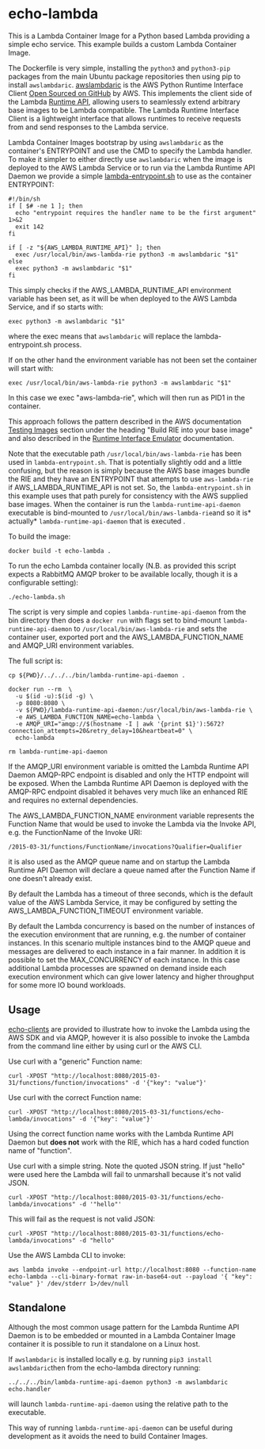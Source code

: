 # echo-lambda
This is a Lambda Container Image for a Python based Lambda providing a simple echo service. This example builds a custom Lambda Container Image.

The Dockerfile is very simple, installing the `python3` and `python3-pip` packages from the main Ubuntu package repositories then using pip to install `awslambdaric`. [awslambdaric](https://pypi.org/project/awslambdaric/) is the AWS Python Runtime Interface Client [Open Sourced on GitHub](https://github.com/aws/aws-lambda-python-runtime-interface-client) by AWS. This implements the client side of the Lambda [Runtime API](https://docs.aws.amazon.com/lambda/latest/dg/runtimes-api.html), allowing users to seamlessly extend arbitrary base images to be Lambda compatible. The Lambda Runtime Interface Client is a lightweight interface that allows runtimes to receive requests from and send responses to the Lambda service.

Lambda Container Images bootstrap by using `awslambdaric` as the container's ENTRYPOINT and use the CMD to specify the Lambda handler. To make it simpler to either directly use `awslambdaric` when the image is deployed to the AWS Lambda Service or to run via the Lambda Runtime API Daemon we provide a simple [lambda-entrypoint.sh](lambda-entrypoint.sh) to use as the container ENTRYPOINT:
```
#!/bin/sh
if [ $# -ne 1 ]; then
  echo "entrypoint requires the handler name to be the first argument" 1>&2
  exit 142
fi

if [ -z "${AWS_LAMBDA_RUNTIME_API}" ]; then
  exec /usr/local/bin/aws-lambda-rie python3 -m awslambdaric "$1"
else
  exec python3 -m awslambdaric "$1"
fi
```
This simply checks if the AWS_LAMBDA_RUNTIME_API environment variable has been set, as it will be when deployed to the AWS Lambda Service, and if so starts with:
```
exec python3 -m awslambdaric "$1"
```
where the exec means that `awslambdaric` will replace the lambda-entrypoint.sh process.

If on the other hand the environment variable has not been set the container will start with:
```
exec /usr/local/bin/aws-lambda-rie python3 -m awslambdaric "$1"
```
In this case we exec "aws-lambda-rie", which will then run as PID1 in the container.

This approach follows the pattern described in the AWS documentation [Testing Images](https://docs.aws.amazon.com/lambda/latest/dg/images-test.html) section under the heading "Build RIE into your base image" and also described in the [Runtime Interface Emulator](https://github.com/aws/aws-lambda-runtime-interface-emulator/#build-rie-into-your-base-image) documentation.

Note that the executable path `/usr/local/bin/aws-lambda-rie` has been used in `lambda-entrypoint.sh`. That is potentially slightly odd and a little confusing, but the reason is simply because the AWS base images bundle the RIE and they have an ENTRYPOINT that attempts to use `aws-lambda-rie` if AWS_LAMBDA_RUNTIME_API is not set. So, the `lambda-entrypoint.sh` in this example uses that path purely for consistency with the AWS supplied base images. When the container is run the `lambda-runtime-api-daemon` executable is bind-mounted to `/usr/local/bin/aws-lambda-rie`and so it is* actually* `lambda-runtime-api-daemon` that is executed .

To build the image:
```
docker build -t echo-lambda .
```
To run the echo Lambda container locally (N.B. as provided this script expects a RabbitMQ AMQP broker to be available locally, though it is a configurable setting):
```
./echo-lambda.sh
```
The script is very simple and copies `lambda-runtime-api-daemon` from the bin directory then does a `docker run` with flags set to bind-mount `lambda-runtime-api-daemon` to `/usr/local/bin/aws-lambda-rie` and sets the container user, exported port and the AWS_LAMBDA_FUNCTION_NAME and AMQP_URI environment variables.

The full script is:
```
cp ${PWD}/../../../bin/lambda-runtime-api-daemon .

docker run --rm  \
  -u $(id -u):$(id -g) \
  -p 8080:8080 \
  -v ${PWD}/lambda-runtime-api-daemon:/usr/local/bin/aws-lambda-rie \
  -e AWS_LAMBDA_FUNCTION_NAME=echo-lambda \
  -e AMQP_URI="amqp://$(hostname -I | awk '{print $1}'):5672?connection_attempts=20&retry_delay=10&heartbeat=0" \
  echo-lambda

rm lambda-runtime-api-daemon
```
If the AMQP_URI environment variable is omitted the Lambda Runtime API Daemon AMQP-RPC endpoint is disabled and only the HTTP endpoint will be exposed. When the Lambda Runtime API Daemon is deployed with the AMQP-RPC endpoint disabled it behaves very much like an enhanced RIE and requires no external dependencies.

The AWS_LAMBDA_FUNCTION_NAME environment variable represents the Function Name that would be used to invoke the Lambda via the Invoke API, e.g. the FunctionName of the Invoke URI:
```
/2015-03-31/functions/FunctionName/invocations?Qualifier=Qualifier
```
it is also used as the AMQP queue name and on startup the Lambda Runtime API Daemon will declare a queue named after the Function Name if one doesn't already exist.

By default the Lambda has a timeout of three seconds, which is the default value of the AWS Lambda Service, it may be configured by setting the AWS_LAMBDA_FUNCTION_TIMEOUT environment variable.

By default the Lambda concurrency is based on the number of instances of the execution environment that are running, e.g. the number of container instances. In this scenario multiple instances bind to the AMQP queue and messages are delivered to each instance in a fair manner. In addition it is possible to set the MAX_CONCURRENCY of each instance. In this case additional Lambda processes are spawned on demand inside each execution environment which can give lower latency and higher throughput for some more IO bound workloads.

## Usage
[echo-clients](../echo-clients) are provided to illustrate how to invoke the Lambda using the AWS SDK and via AMQP, however it is also possible to invoke the Lambda from the command line either by using curl or the AWS CLI.

Use curl with a "generic" Function name: 
```
curl -XPOST "http://localhost:8080/2015-03-31/functions/function/invocations" -d '{"key": "value"}'
```

Use curl with the correct Function name: 
```
curl -XPOST "http://localhost:8080/2015-03-31/functions/echo-lambda/invocations" -d '{"key": "value"}'
```
Using the correct function name works with the Lambda Runtime API Daemon but **does not** work with the RIE, which has a hard coded function name of "function".

Use curl with a simple string. Note the quoted JSON string. If just "hello" were used here the Lambda will fail to unmarshall because it's not valid JSON.
```
curl -XPOST "http://localhost:8080/2015-03-31/functions/echo-lambda/invocations" -d '"hello"'
```
This will fail as the request is not valid JSON:
```
curl -XPOST "http://localhost:8080/2015-03-31/functions/echo-lambda/invocations" -d "hello"
```
Use the AWS Lambda CLI to invoke:
```
aws lambda invoke --endpoint-url http://localhost:8080 --function-name echo-lambda --cli-binary-format raw-in-base64-out --payload '{ "key": "value" }' /dev/stderr 1>/dev/null
```

## Standalone
Although the most common usage pattern for the Lambda Runtime API Daemon is to be embedded or mounted in a Lambda Container Image container it is possible to run it standalone on a Linux host.

If `awslambdaric` is installed locally e.g. by running `pip3 install awslambdaric`then from the echo-lambda directory running:
```
../../../bin/lambda-runtime-api-daemon python3 -m awslambdaric echo.handler
```

will launch `lambda-runtime-api-daemon` using the relative path to the executable.

This way of running `lambda-runtime-api-daemon` can be useful during development as it avoids the need to build Container Images.
